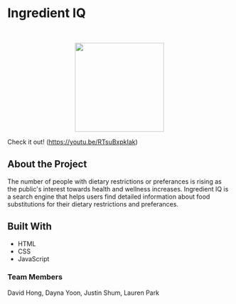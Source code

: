 # Ingredient IQ

<br />
<p align="center">
    <img src="images/logo.PNG" height="200">
</p>

Check it out! (https://youtu.be/RTsuBxpkIak)

## About the Project

The number of people with dietary restrictions or preferances is rising as the public's interest towards health and wellness increases. Ingredient IQ is a search engine that helps users find detailed information about food substitutions for their dietary restrictions and preferances.

## Built With

* HTML
* CSS
* JavaScript

### Team Members

David Hong, Dayna Yoon, Justin Shum, Lauren Park





